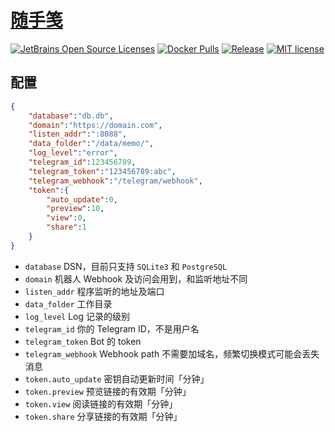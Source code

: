 # [随手笺](https://github.com/X2OX/memo)

[![JetBrains Open Source Licenses](https://img.shields.io/badge/-JetBrains%20Open%20Source%20License-000?style=flat-square&logo=JetBrains&logoColor=fff&labelColor=000)](https://www.jetbrains.com/?from=blackdatura)
[![Docker Pulls](https://img.shields.io/docker/pulls/x2ox/memo.svg)](https://hub.docker.com/r/x2ox/memo)
[![Release](https://img.shields.io/github/v/release/x2ox/memo.svg)](https://github.com/X2OX/memo/releases)
[![MIT license](https://img.shields.io/badge/license-MIT-brightgreen.svg)](https://opensource.org/licenses/MIT)

## 配置

```json
{
    "database":"db.db",
    "domain":"https://domain.com",
    "listen_addr":":8088",
    "data_folder":"/data/memo/",
    "log_level":"error",
    "telegram_id":123456789,
    "telegram_token":"123456789:abc",
    "telegram_webhook":"/telegram/webhook",
    "token":{
        "auto_update":0,
        "preview":10,
        "view":0,
        "share":1
    }
}
```

- `database` DSN，目前只支持 `SQLite3` 和 `PostgreSQL`
- `domain` 机器人 Webhook 及访问会用到，和监听地址不同
- `listen_addr` 程序监听的地址及端口
- `data_folder` 工作目录
- `log_level` Log 记录的级别
- `telegram_id` 你的 Telegram ID，不是用户名
- `telegram_token` Bot 的 token
- `telegram_webhook` Webhook path 不需要加域名，频繁切换模式可能会丢失消息
- `token.auto_update` 密钥自动更新时间「分钟」
- `token.preview` 预览链接的有效期「分钟」
- `token.view` 阅读链接的有效期「分钟」
- `token.share` 分享链接的有效期「分钟」

